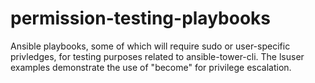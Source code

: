 # permission-testing-playbooks
Ansible playbooks, some of which will require sudo or user-specific privledges,
for testing purposes related to ansible-tower-cli. The lsuser examples
demonstrate the use of "become" for privilege escalation.
